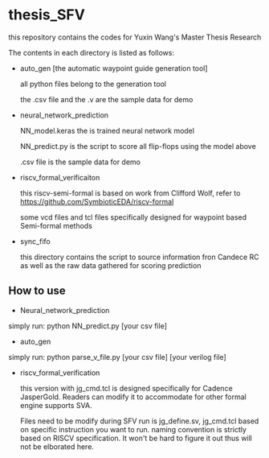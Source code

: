 # thesis_SFV
this repository contains the codes for Yuxin Wang's Master Thesis Research

The contents in each directory is listed as follows:
- auto_gen [the automatic waypoint guide generation tool]
  
  all python files belong to the generation tool
  
  the .csv file and the .v are the sample data for demo

- neural_network_prediction

  NN_model.keras the is trained neural network model

  NN_predict.py is the script to score all flip-flops using the model above

  .csv file is the sample data for demo
  
- riscv_formal_verificaiton 

  this riscv-semi-formal is based on work from Clifford Wolf, refer to https://github.com/SymbioticEDA/riscv-formal
  
  some vcd files and tcl files specifically designed for waypoint based Semi-formal methods

- sync_fifo

  this directory contains the script to source information fron Candece RC as well as the raw data gathered for scoring prediction

How to use
-----

- Neural_network_prediction

simply run:  python NN_predict.py [your csv file]

- auto_gen

simply run:  python parse_v_file.py [your csv file] [your verilog file]

- riscv_formal_verification

  this version with jg_cmd.tcl is designed specifically for Cadence JasperGold. Readers can modify it to accommodate for other formal engine supports SVA.

  Files need to be modify during SFV run is jg_define.sv, jg_cmd.tcl based on specific instruction you want to run. naming convention is strictly based on RISCV specification. It won't be hard to figure it out thus will not be elborated here.



